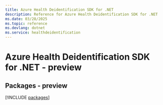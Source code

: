 ```yaml
---
title: Azure Health Deidentification SDK for .NET
description: Reference for Azure Health Deidentification SDK for .NET
ms.date: 03/28/2025
ms.topic: reference
ms.devlang: dotnet
ms.service: healthdeidentification
---
```

# Azure Health Deidentification SDK for .NET - preview
## Packages - preview
[!INCLUDE [packages](health-deidentification-index.md)]